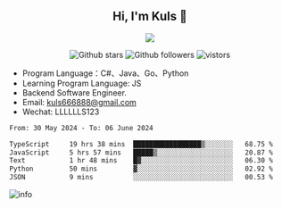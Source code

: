 <h2 align="center"> Hi, I'm Kuls 👋 </h2>
<p align="center">
    <p align="center">
        <img src=" https://avatars.githubusercontent.com/u/42165104?s=460&u=5c7fbf0bce7d4b38a15a44676e6f64b529e47598&v=4"/>
    </p>
    <p align="center">
      <img src="https://img.shields.io/github/stars/hellokuls?style=social" alt="Github stars" />
      <img src="https://img.shields.io/github/followers/hellokuls?style=social" alt="Github followers" />
      <img src="https://visitor-badge.glitch.me/badge?page_id=hellokuls.readme" alt="vistors" />
    </p>
</p>

- Program Language：C#、Java、Go、Python
- Learning Program Language: JS
- Backend Software Engineer.
- Email: kuls666888@gmail.com
- Wechat: LLLLLLS123

<!--START_SECTION:waka-->

```txt
From: 30 May 2024 - To: 06 June 2024

TypeScript     19 hrs 38 mins  █████████████████▒░░░░░░░   68.75 %
JavaScript     5 hrs 57 mins   █████▒░░░░░░░░░░░░░░░░░░░   20.87 %
Text           1 hr 48 mins    █▓░░░░░░░░░░░░░░░░░░░░░░░   06.30 %
Python         50 mins         ▓░░░░░░░░░░░░░░░░░░░░░░░░   02.92 %
JSON           9 mins          ░░░░░░░░░░░░░░░░░░░░░░░░░   00.53 %
```

<!--END_SECTION:waka-->

![info](https://github-readme-stats.vercel.app/api?username=hellokuls&show_icons=true&count_private=true&hide=prs&theme=default_repocard)


